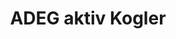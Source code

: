 ---
title: "ADEG aktiv Kogler"
url: /grafendorf-bei-hartberg/adeg-aktiv-kogler/
shop: Supermarkt
---